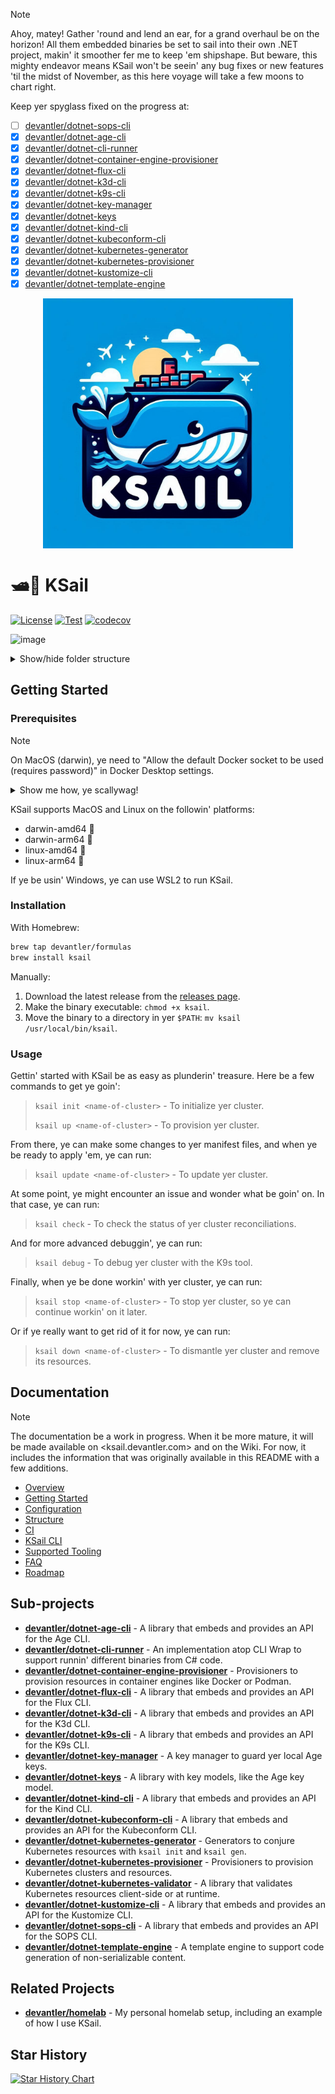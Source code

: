 > [!NOTE]
> Ahoy, matey! Gather 'round and lend an ear, for a grand overhaul be on the horizon! All them embedded binaries be set to sail into their own .NET project, makin' it smoother fer me to keep 'em shipshape. But beware, this mighty endeavor means KSail won't be seein' any bug fixes or new features 'til the midst of November, as this here voyage will take a few moons to chart right.
>
> Keep yer spyglass fixed on the progress at:
>
> - [ ] [devantler/dotnet-sops-cli](https://github.com/devantler/dotnet-sops-cli)
> - [x] [devantler/dotnet-age-cli](https://github.com/devantler/dotnet-age-cli)
> - [x] [devantler/dotnet-cli-runner](https://github.com/devantler/dotnet-cli-runner)
> - [x] [devantler/dotnet-container-engine-provisioner](https://github.com/devantler/dotnet-container-engine-provisioner)
> - [x] [devantler/dotnet-flux-cli](https://github.com/devantler/dotnet-flux-cli)
> - [x] [devantler/dotnet-k3d-cli](https://github.com/devantler/dotnet-k3d-cli)
> - [x] [devantler/dotnet-k9s-cli](https://github.com/devantler/dotnet-k9s-cli)
> - [x] [devantler/dotnet-key-manager](https://github.com/devantler/dotnet-sops-manager)
> - [x] [devantler/dotnet-keys](https://github.com/devantler/dotnet-keys)
> - [x] [devantler/dotnet-kind-cli](https://github.com/devantler/dotnet-kind-cli)
> - [x] [devantler/dotnet-kubeconform-cli](https://github.com/devantler/dotnet-kubeconform-cli)
> - [x] [devantler/dotnet-kubernetes-generator](https://github.com/devantler/dotnet-kubernetes-generator)
> - [x] [devantler/dotnet-kubernetes-provisioner](https://github.com/devantler/dotnet-kubernetes-provisioner)
> - [x] [devantler/dotnet-kustomize-cli](https://github.com/devantler/dotnet-kustomize-cli)
> - [x] [devantler/dotnet-template-engine](https://github.com/devantler/dotnet-template-engine)

<div align="center">
  <img width="400px" alt="ksail" align="center" src="./wiki/images/ksail-logo.png" />
</div>

# 🛥️🐳 KSail

[![License](https://img.shields.io/badge/License-Apache_2.0-blue.svg)](https://opensource.org/licenses/Apache-2.0)
[![Test](https://github.com/devantler/ksail/actions/workflows/test.yaml/badge.svg?branch=main)](https://github.com/devantler/ksail/actions/workflows/test.yaml)
[![codecov](https://codecov.io/gh/devantler/ksail/graph/badge.svg?token=DNEO90PfNR)](https://codecov.io/gh/devantler/ksail)

![image](https://github.com/devantler/ksail/assets/26203420/2c4596bd-68e5-438f-9a8b-0626bb44f353)

<details>
  <summary>Show/hide folder structure</summary>

<!-- readme-tree start -->

```
.
├── .github
│   └── workflows
├── .vscode
├── KSail.Models
│   ├── Commands
│   │   ├── Check
│   │   ├── Debug
│   │   ├── Down
│   │   ├── Gen
│   │   ├── Init
│   │   ├── Lint
│   │   ├── List
│   │   ├── Sops
│   │   ├── Start
│   │   ├── Stop
│   │   ├── Up
│   │   └── Update
│   └── Registry
├── docs
│   └── images
├── scripts
├── src
│   └── KSail
│       ├── Arguments
│       ├── CLIWrappers
│       ├── Commands
│       │   ├── Check
│       │   │   └── Handlers
│       │   ├── Debug
│       │   │   └── Handlers
│       │   ├── Down
│       │   │   ├── Handlers
│       │   │   └── Options
│       │   ├── Init
│       │   │   ├── Generators
│       │   │   └── Handlers
│       │   ├── Lint
│       │   │   └── Handlers
│       │   ├── List
│       │   │   └── Handlers
│       │   ├── Root
│       │   │   └── Handlers
│       │   ├── SOPS
│       │   │   ├── Handlers
│       │   │   └── Options
│       │   ├── Start
│       │   │   └── Handlers
│       │   ├── Stop
│       │   │   └── Handlers
│       │   ├── Up
│       │   │   ├── Handlers
│       │   │   └── Options
│       │   └── Update
│       │       ├── Handlers
│       │       └── Options
│       ├── Enums
│       ├── Extensions
│       ├── Models
│       │   ├── K3d
│       │   ├── KSail
│       │   ├── Kubernetes
│       │   │   └── FluxKustomization
│       │   └── SOPS
│       ├── Options
│       ├── Provisioners
│       │   ├── ContainerEngine
│       │   ├── ContainerOrchestrator
│       │   ├── GitOps
│       │   ├── KubernetesDistribution
│       │   └── SecretManager
│       └── assets
│           ├── binaries
│           └── templates
│               ├── k3d
│               ├── kubernetes
│               └── sops
└── tests
    └── KSail.Tests
        ├── Commands
        │   ├── Check
        │   ├── Debug
        │   ├── Down
        │   ├── Lint
        │   ├── List
        │   ├── Root
        │   ├── SOPS
        │   ├── Up
        │   └── Update
        └── TestUtils

89 directories
```

<!-- readme-tree end -->

</details>

## Getting Started

### Prerequisites

> [!NOTE]
> On MacOS (darwin), ye need to "Allow the default Docker socket to be used (requires password)" in Docker Desktop settings.
>
> <details><summary>Show me how, ye scallywag!</summary>
>
> ![Enable Docker Socket in Docker Desktop](docs/images/enable-docker-socket-in-docker-desktop.png)
>
> </details>

KSail supports MacOS and Linux on the followin' platforms:

- darwin-amd64 
- darwin-arm64 
- linux-amd64 🐧
- linux-arm64 🐧

If ye be usin' Windows, ye can use WSL2 to run KSail.

### Installation

With Homebrew:

```sh
brew tap devantler/formulas
brew install ksail
```

Manually:

1. Download the latest release from the [releases page](https://github.com/devantler/ksail/releases).
2. Make the binary executable: `chmod +x ksail`.
3. Move the binary to a directory in yer `$PATH`: `mv ksail /usr/local/bin/ksail`.

### Usage

Gettin' started with KSail be as easy as plunderin' treasure. Here be a few commands to get ye goin':

> `ksail init <name-of-cluster>` - To initialize yer cluster.
>
> `ksail up <name-of-cluster>` - To provision yer cluster.

From there, ye can make some changes to yer manifest files, and when ye be ready to apply 'em, ye can run:

> `ksail update <name-of-cluster>` - To update yer cluster.

At some point, ye might encounter an issue and wonder what be goin' on. In that case, ye can run:

> `ksail check` - To check the status of yer cluster reconciliations.

And for more advanced debuggin', ye can run:

> `ksail debug` - To debug yer cluster with the K9s tool.

Finally, when ye be done workin' with yer cluster, ye can run:

> `ksail stop <name-of-cluster>` - To stop yer cluster, so ye can continue workin' on it later.

Or if ye really want to get rid of it for now, ye can run:

> `ksail down <name-of-cluster>` - To dismantle yer cluster and remove its resources.

## Documentation

> [!NOTE]
> The documentation be a work in progress. When it be more mature, it will be made available on <ksail.devantler.com> and on the Wiki.
> For now, it includes the information that was originally available in this README with a few additions.

- [Overview](./wiki/0-overview.md)
- [Getting Started](./wiki/1-getting-started.md)
- [Configuration](./wiki/2-configuration.md)
- [Structure](./wiki/3-structure.md)
- [CI](./wiki/4-ci.md)
- [KSail CLI](./wiki/5-ksail-cli.md)
- [Supported Tooling](./wiki/6-supported-tooling.md)
- [FAQ](./wiki/7-faq.md)
- [Roadmap](./wiki/8-roadmap.md)

## Sub-projects

- **[devantler/dotnet-age-cli](https://github.com/devantler/dotnet-age-cli)** - A library that embeds and provides an API for the Age CLI.
- **[devantler/dotnet-cli-runner](https://github.com/devantler/dotnet-cli-runner)** - An implementation atop CLI Wrap to support runnin' different binaries from C# code.
- **[devantler/dotnet-container-engine-provisioner](https://github.com/devantler/dotnet-container-engine-provisioner)** - Provisioners to provision resources in container engines like Docker or Podman.
- **[devantler/dotnet-flux-cli](https://github.com/devantler/dotnet-flux-cli)** - A library that embeds and provides an API for the Flux CLI.
- **[devantler/dotnet-k3d-cli](https://github.com/devantler/dotnet-k3d-cli)** - A library that embeds and provides an API for the K3d CLI.
- **[devantler/dotnet-k9s-cli](https://github.com/devantler/dotnet-k9s-cli)** - A library that embeds and provides an API for the K9s CLI.
- **[devantler/dotnet-key-manager](https://github.com/devantler/dotnet-key-manager)** - A key manager to guard yer local Age keys.
- **[devantler/dotnet-keys](https://github.com/devantler/dotnet-keys)** - A library with key models, like the Age key model.
- **[devantler/dotnet-kind-cli](https://github.com/devantler/dotnet-kind-cli)** - A library that embeds and provides an API for the Kind CLI.
- **[devantler/dotnet-kubeconform-cli](https://github.com/devantler/dotnet-kubeconform-cli)** - A library that embeds and provides an API for the Kubeconform CLI.
- **[devantler/dotnet-kubernetes-generator](https://github.com/devantler/dotnet-kubernetes-generator)** - Generators to conjure Kubernetes resources with `ksail init` and `ksail gen`.
- **[devantler/dotnet-kubernetes-provisioner](https://github.com/devantler/dotnet-kubernetes-provisioner)** - Provisioners to provision Kubernetes clusters and resources.
- **[devantler/dotnet-kubernetes-validator](https://github.com/devantler/dotnet-kubernetes-validator)** - A library that validates Kubernetes resources client-side or at runtime.
- **[devantler/dotnet-kustomize-cli](https://github.com/devantler/dotnet-kustomize-cli)** - A library that embeds and provides an API for the Kustomize CLI.
- **[devantler/dotnet-sops-cli](https://github.com/devantler/dotnet-sops-cli)** - A library that embeds and provides an API for the SOPS CLI.
- **[devantler/dotnet-template-engine](https://github.com/devantler/dotnet-template-engine)** - A template engine to support code generation of non-serializable content.

## Related Projects

- **[devantler/homelab](https://github.com/devantler/homelab)** - My personal homelab setup, including an example of how I use KSail.

## Star History

[![Star History Chart](https://api.star-history.com/svg?repos=devantler/ksail&type=Date)](https://star-history.com/#devantler/ksail&Date)
